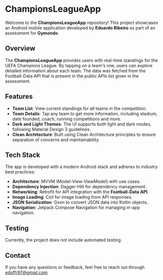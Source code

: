 # ChampionsLeagueApp

Welcome to the **ChampionsLeagueApp** repository! This project showcases an Android mobile application developed by **Eduardo Ribeiro** as part of an assessment for **Gymondo**.

## Overview

The **ChampionsLeagueApp** provides users with real-time standings for the UEFA Champions League. By tapping on a team's row, users can explore detailed information about each team. The data was fetched from the Football-Data API that is present in the public APIs list given in the assessment.

## Features

- **Team List**: View current standings for all teams in the competition.
- **Team Details**: Tap any team to get more information, including stadium, date founded, coach, running competitions and more.
- **Dark and Light Themes**: The UI supports both light and dark modes, following Material Design 3 guidelines.
- **Clean Architecture**: Built using Clean Architecture principles to ensure separation of concerns and maintainability.

## Tech Stack

The app is developed with a modern Android stack and adheres to industry best practices:

- **Architecture**: MVVM (Model-View-ViewModel) with use cases.
- **Dependency Injection**: Dagger-Hilt for dependency management.
- **Networking**: Retrofit for API integration with the **Football-Data API**.
- **Image Loading**: Coil for image loading from API responses.
- **JSON Serialization**: Gson to convert JSON data into Kotlin objects.
- **Navigation**: Jetpack Compose Navigation for managing in-app navigation.

## Testing

Currently, the project does not include automated testing.

## Contact

If you have any questions or feedback, feel free to reach out through eduffr97@gmail.com
